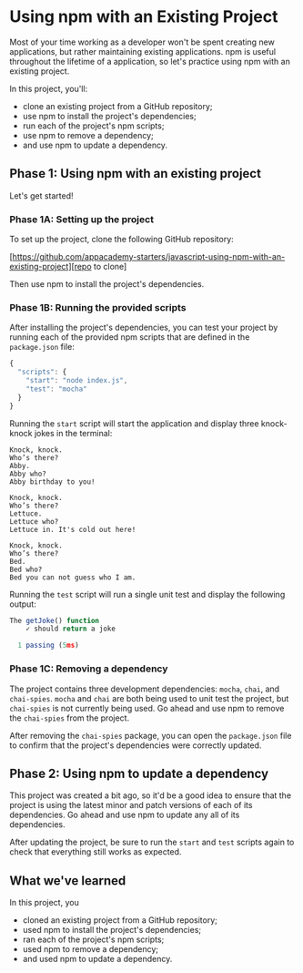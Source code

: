 
# Using npm with an Existing Project

Most of your time working as a developer won't be spent creating new
applications, but rather maintaining existing applications. npm is useful
throughout the lifetime of a application, so let's practice using npm with an
existing project.

In this project, you'll:

* clone an existing project from a GitHub repository;
* use npm to install the project's dependencies;
* run each of the project's npm scripts;
* use npm to remove a dependency;
* and use npm to update a dependency.

## Phase 1: Using npm with an existing project

Let's get started!

### Phase 1A: Setting up the project

To set up the project, clone the following GitHub repository:

[https://github.com/appacademy-starters/javascript-using-npm-with-an-existing-project][repo
to clone]

Then use npm to install the project's dependencies.

### Phase 1B: Running the provided scripts

After installing the project's dependencies, you can test your project by
running each of the provided npm scripts that are defined in the `package.json`
file:

```js
{
  "scripts": {
    "start": "node index.js",
    "test": "mocha"
  }
}
```

Running the `start` script will start the application and display three
knock-knock jokes in the terminal:

```
Knock, knock.
Who’s there?
Abby.
Abby who?
Abby birthday to you!

Knock, knock.
Who’s there?
Lettuce.
Lettuce who?
Lettuce in. It's cold out here!

Knock, knock.
Who’s there?
Bed.
Bed who?
Bed you can not guess who I am.
```

Running the `test` script will run a single unit test and display the following
output:

```js
The getJoke() function
    ✓ should return a joke

  1 passing (5ms)
```

### Phase 1C: Removing a dependency

The project contains three development dependencies: `mocha`, `chai`, and
`chai-spies`. `mocha` and `chai` are both being used to unit test the project,
but `chai-spies` is not currently being used. Go ahead and use npm to remove the
`chai-spies` from the project.

After removing the `chai-spies` package, you can open the `package.json` file to
confirm that the project's dependencies were correctly updated.

## Phase 2: Using npm to update a dependency

This project was created a bit ago, so it'd be a good idea to ensure that the
project is using the latest minor and patch versions of each of its
dependencies. Go ahead and use npm to update any all of its dependencies.

After updating the project, be sure to run the `start` and `test` scripts again
to check that everything still works as expected.

## What we've learned

In this project, you

* cloned an existing project from a GitHub repository;
* used npm to install the project's dependencies;
* ran each of the project's npm scripts;
* used npm to remove a dependency;
* and used npm to update a dependency.

[repo to clone]: https://github.com/appacademy-starters/javascript-using-npm-with-an-existing-project
